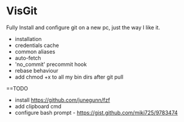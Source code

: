 # VisGit
Fully Install and configure git on a new pc, just the way I like it.

* installation
* credentials cache
* common aliases
* auto-fetch
* 'no_commit' precommit hook
* rebase behaviour
* add chmod +x to all my bin dirs after git pull

==TODO
* install https://github.com/junegunn/fzf
* add clipboard cmd
* configure bash prompt - https://gist.github.com/miki725/9783474
